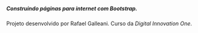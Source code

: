 ##### Construindo páginas para internet com Bootstrap.

Projeto desenvolvido por Rafael Galleani. Curso da *Digital Innovation One*.

